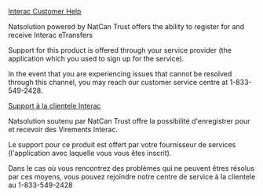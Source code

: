 [Interac Customer Help](#english)

Natsolution powered by NatCan Trust offers the ability to register for and receive Interac eTransfers

Support for this product is offered through your service provider (the application which you used to sign up for the service).

In the event that you are experiencing issues that cannot be resolved through this channel, you may reach our customer service centre at 1-833-549-2428.

[Support à la clientele Interac](#francais)

Natsolution soutenu par NatCan Trust offre la possibilité d'enregistrer pour et recevoir des Virements Interac.

Le support pour ce produit est offert par votre fournisseur de services (l'application avec laquelle vous vous êtes inscrit).

Dans le cas où vous rencontrez des problèmes qui ne peuvent êtres résolus par ces moyens, vous pouvez rejoindre notre centre de service à la clientele au 1-833-549-2428